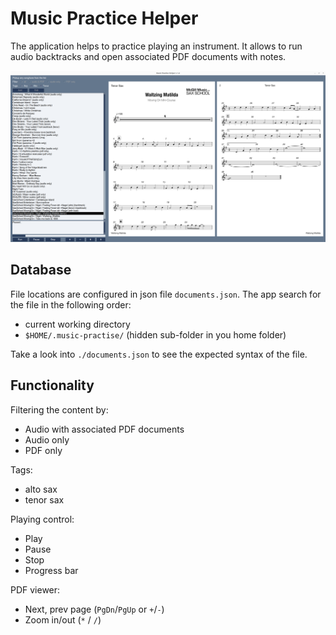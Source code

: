 # Music Practice Helper

The application helps to practice playing an instrument.
It allows to run audio backtracks and open associated PDF documents with notes.

![Screenshot #1](./screen-1.png)

## Database

File locations are configured in json file `documents.json`. The app search for the file in the following order:
* current working directory
* `$HOME/.music-practise/` (hidden sub-folder in you home folder)

Take a look into `./documents.json` to see the expected syntax of the file.  

## Functionality

Filtering the content by:
* Audio with associated PDF documents
* Audio only
* PDF only

Tags:
* alto sax
* tenor sax

Playing control:
* Play
* Pause
* Stop
* Progress bar

PDF viewer:
* Next, prev page (`PgDn`/`PgUp` or `+`/`-`)
* Zoom in/out (`*` / `/`)
